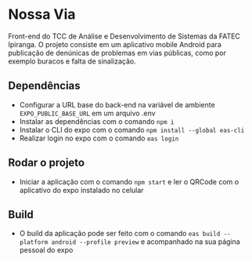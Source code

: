# Nossa Via

Front-end do TCC de Análise e Desenvolvimento de Sistemas da FATEC Ipiranga. O projeto consiste em um aplicativo mobile Android para publicação de denúnicas de problemas em vias públicas, como por exemplo buracos e falta de sinalização. 

## Dependências

- Configurar a URL base do back-end na variável de ambiente `EXPO_PUBLIC_BASE_URL` em um arquivo .env
- Instalar as dependências com o comando `npm i`
- Instalar o CLI do expo com o comando  `npm install --global eas-cli`
- Realizar login no expo com o comando `eas login`


## Rodar o projeto

- Iniciar a aplicação com o comando `npm start` e ler o QRCode com o aplicativo do expo instalado no celular

## Build

- O build da aplicação pode ser feito com o comando `eas build --platform android --profile preview` e acompanhado na sua página pessoal do expo  
